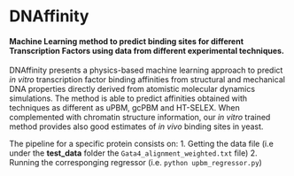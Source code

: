 # DNAffinity

#### Machine Learning method to predict binding sites for different Transcription Factors using data from different experimental techniques.

DNAffinity presents a physics-based machine learning approach to predict *in vitro* transcription factor binding affinities from structural and mechanical DNA properties directly derived from atomistic molecular dynamics simulations. The method is able to predict affinities obtained with techniques as different as uPBM, gcPBM and HT-SELEX. When complemented with chromatin structure information, our *in vitro* trained method provides also good estimates of *in vivo* binding sites in yeast.


The pipeline for a specific protein consists on:
	1. Getting the data file (i.e under the **test_data** folder the `Gata4_alignment_weighted.txt` file) 
	2. Running the corresponging regressor (i.e. `python upbm_regressor.py`)
